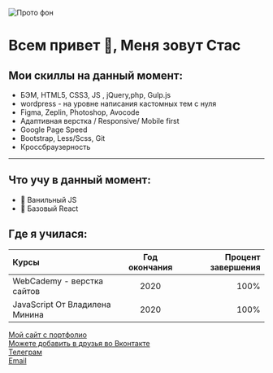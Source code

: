 ![Прото фон](https://rodin-stas.github.io/rodin-stas/images/rodin.png)

# Всем привет 👋, Меня зовут Стас

## Мои скиллы на данный момент:

- БЭМ, HTML5, CSS3, JS , jQuery,php, Gulp.js
- wordpress - на уровне написания кастомных тем с нуля
- Figma, Zeplin, Photoshop, Avocode
- Адаптивная верстка / Responsive/ Mobile first
- Google Page Speed
- Bootstrap, Less/Scss, Git
- Кроссбраузерность

---

## Что учу в данный момент:

- 🏫 Ванильный JS
- 🏫 Базовый React

## Где я училася:

| Курсы                          | Год окончания | Процент завершения |
| :----------------------------- | :-----------: | -----------------: |
| WebCademy - верстка сайтов     |     2020      |               100% |
| JavaScript От Владилена Минина |     2020      |               100% |

[Мой сайт с портфолио](http://portfolio.cr21188.tmweb.ru/)  
[Можете добавить в друзья во Вконтакте](https://vk.com/id283499)  
[Телеграм](https://t.me/stasir)  
[Email](rodinstas@gmail.com)
